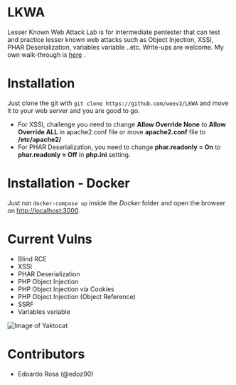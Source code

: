 # LKWA

Lesser Known Web Attack Lab is for intermediate pentester that can test and practice lesser known web attacks such as Object Injection, XSSI, PHAR Deserialization, variables variable ..etc. Write-ups are welcome. My own walk-through is [here](https://ihackyou3000.com/2019/12/22/lesser-known-web-attacklkwa-walk-through/) .

# Installation

Just clone the git with `git clone https://github.com/weev3/LKWA` and move it to your web server and you are good to go.

* For XSSI, challenge you need to change **Allow Override None** to **Allow Override ALL** in apache2.conf file or move **apache2.conf** file to **/etc/apache2/**
* For PHAR Deserialization, you need to change **phar.readonly = On** to **phar.readonly = Off** in **php.ini** setting.

# Installation - Docker

Just run `docker-compose up` inside the _Docker_ folder and open the browser on <http://localhost:3000>.

# Current Vulns

- Blind RCE
- XSSI
- PHAR Deserialization
- PHP Object Injection
- PHP Object Injection via Cookies
- PHP Object Injection (Object Reference)
- SSRF
- Variables variable

![Image of Yaktocat](/images/lkwa.png)


# Contributors 

- Edoardo Rosa (@edoz90)
